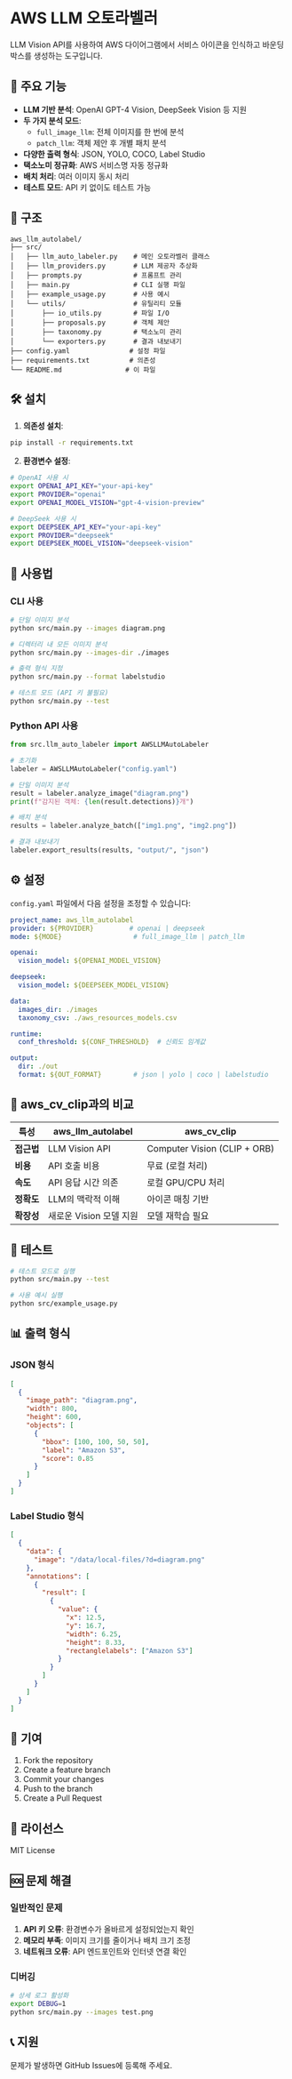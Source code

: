 # AWS LLM 오토라벨러

LLM Vision API를 사용하여 AWS 다이어그램에서 서비스 아이콘을 인식하고 바운딩 박스를 생성하는 도구입니다.

## 🚀 주요 기능

- **LLM 기반 분석**: OpenAI GPT-4 Vision, DeepSeek Vision 등 지원
- **두 가지 분석 모드**:
  - `full_image_llm`: 전체 이미지를 한 번에 분석
  - `patch_llm`: 객체 제안 후 개별 패치 분석
- **다양한 출력 형식**: JSON, YOLO, COCO, Label Studio
- **택소노미 정규화**: AWS 서비스명 자동 정규화
- **배치 처리**: 여러 이미지 동시 처리
- **테스트 모드**: API 키 없이도 테스트 가능

## 📁 구조

```
aws_llm_autolabel/
├── src/
│   ├── llm_auto_labeler.py    # 메인 오토라벨러 클래스
│   ├── llm_providers.py       # LLM 제공자 추상화
│   ├── prompts.py             # 프롬프트 관리
│   ├── main.py                # CLI 실행 파일
│   ├── example_usage.py       # 사용 예시
│   └── utils/                 # 유틸리티 모듈
│       ├── io_utils.py        # 파일 I/O
│       ├── proposals.py       # 객체 제안
│       ├── taxonomy.py        # 택소노미 관리
│       └── exporters.py       # 결과 내보내기
├── config.yaml               # 설정 파일
├── requirements.txt          # 의존성
└── README.md                # 이 파일
```

## 🛠️ 설치

1. **의존성 설치**:
```bash
pip install -r requirements.txt
```

2. **환경변수 설정**:
```bash
# OpenAI 사용 시
export OPENAI_API_KEY="your-api-key"
export PROVIDER="openai"
export OPENAI_MODEL_VISION="gpt-4-vision-preview"

# DeepSeek 사용 시
export DEEPSEEK_API_KEY="your-api-key"
export PROVIDER="deepseek"
export DEEPSEEK_MODEL_VISION="deepseek-vision"
```

## 📖 사용법

### CLI 사용

```bash
# 단일 이미지 분석
python src/main.py --images diagram.png

# 디렉터리 내 모든 이미지 분석
python src/main.py --images-dir ./images

# 출력 형식 지정
python src/main.py --format labelstudio

# 테스트 모드 (API 키 불필요)
python src/main.py --test
```

### Python API 사용

```python
from src.llm_auto_labeler import AWSLLMAutoLabeler

# 초기화
labeler = AWSLLMAutoLabeler("config.yaml")

# 단일 이미지 분석
result = labeler.analyze_image("diagram.png")
print(f"감지된 객체: {len(result.detections)}개")

# 배치 분석
results = labeler.analyze_batch(["img1.png", "img2.png"])

# 결과 내보내기
labeler.export_results(results, "output/", "json")
```

## ⚙️ 설정

`config.yaml` 파일에서 다음 설정을 조정할 수 있습니다:

```yaml
project_name: aws_llm_autolabel
provider: ${PROVIDER}         # openai | deepseek
mode: ${MODE}                  # full_image_llm | patch_llm

openai:
  vision_model: ${OPENAI_MODEL_VISION}

deepseek:
  vision_model: ${DEEPSEEK_MODEL_VISION}

data:
  images_dir: ./images
  taxonomy_csv: ./aws_resources_models.csv

runtime:
  conf_threshold: ${CONF_THRESHOLD}  # 신뢰도 임계값

output:
  dir: ./out
  format: ${OUT_FORMAT}        # json | yolo | coco | labelstudio
```

## 🔄 aws_cv_clip과의 비교

| 특성 | aws_llm_autolabel | aws_cv_clip |
|------|------------------|-------------|
| **접근법** | LLM Vision API | Computer Vision (CLIP + ORB) |
| **비용** | API 호출 비용 | 무료 (로컬 처리) |
| **속도** | API 응답 시간 의존 | 로컬 GPU/CPU 처리 |
| **정확도** | LLM의 맥락적 이해 | 아이콘 매칭 기반 |
| **확장성** | 새로운 Vision 모델 지원 | 모델 재학습 필요 |

## 🧪 테스트

```bash
# 테스트 모드로 실행
python src/main.py --test

# 사용 예시 실행
python src/example_usage.py
```

## 📊 출력 형식

### JSON 형식
```json
[
  {
    "image_path": "diagram.png",
    "width": 800,
    "height": 600,
    "objects": [
      {
        "bbox": [100, 100, 50, 50],
        "label": "Amazon S3",
        "score": 0.85
      }
    ]
  }
]
```

### Label Studio 형식
```json
[
  {
    "data": {
      "image": "/data/local-files/?d=diagram.png"
    },
    "annotations": [
      {
        "result": [
          {
            "value": {
              "x": 12.5,
              "y": 16.7,
              "width": 6.25,
              "height": 8.33,
              "rectanglelabels": ["Amazon S3"]
            }
          }
        ]
      }
    ]
  }
]
```

## 🤝 기여

1. Fork the repository
2. Create a feature branch
3. Commit your changes
4. Push to the branch
5. Create a Pull Request

## 📄 라이선스

MIT License

## 🆘 문제 해결

### 일반적인 문제

1. **API 키 오류**: 환경변수가 올바르게 설정되었는지 확인
2. **메모리 부족**: 이미지 크기를 줄이거나 배치 크기 조정
3. **네트워크 오류**: API 엔드포인트와 인터넷 연결 확인

### 디버깅

```bash
# 상세 로그 활성화
export DEBUG=1
python src/main.py --images test.png
```

## 📞 지원

문제가 발생하면 GitHub Issues에 등록해 주세요.
